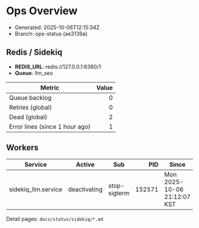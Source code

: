 # Ops Overview

- Generated: 2025-10-06T12:15:34Z
- Branch: ops-status (ae3139a)

## Redis / Sidekiq
- **REDIS_URL**: redis://127.0.0.1:6380/1
- **Queue**: llm_seo

| Metric | Value |
|---|---:|
| Queue backlog | 0 |
| Retries (global) | 0 |
| Dead (global) | 2 |
| Error lines (since 1 hour ago) | 1 |

## Workers
| Service | Active | Sub | PID | Since |
|---|---|---|---:|---|
| sidekiq_llm.service | deactivating | stop-sigterm | 152571 | Mon 2025-10-06 21:12:07 KST |

Detail pages: `docs/status/sidekiq/*.md`
